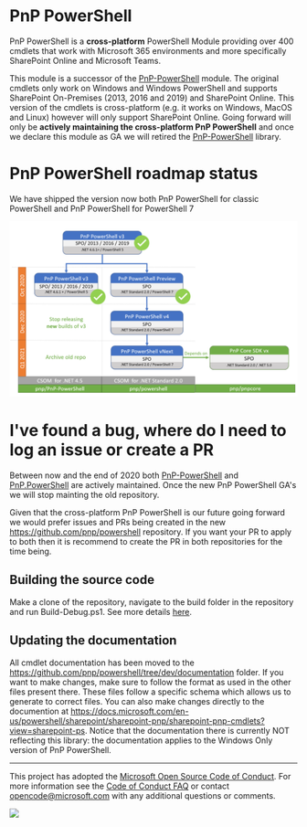 # PnP PowerShell
PnP PowerShell is a **cross-platform** PowerShell Module providing over 400 cmdlets that work with Microsoft 365 environments and more specifically SharePoint Online and Microsoft Teams.

This module is a successor of the [PnP-PowerShell](https://github.com/pnp/pnp-powershell) module. The original cmdlets only work on Windows and Windows PowerShell and supports SharePoint On-Premises (2013, 2016 and 2019) and SharePoint Online. This version of the cmdlets is cross-platform (e.g. it works on Windows, MacOS and Linux) however will only support SharePoint Online. Going forward will only be **actively maintaining the cross-platform PnP PowerShell** and once we declare this module as GA we will retired the [PnP-PowerShell](https://github.com/pnp/pnp-powershell) library.

# PnP PowerShell roadmap status

We have shipped the version now both PnP PowerShell for classic PowerShell and PnP PowerShell for PowerShell 7

![PnP PowerShell RoadMap](images/PnP_PowerShell_Roadmap.png)

# I've found a bug, where do I need to log an issue or create a PR

Between now and the end of 2020 both [PnP-PowerShell](https://github.com/pnp/pnp-powershell) and [PnP.PowerShell](https://github.com/pnp/powershell) are actively maintained. Once the new PnP PowerShell GA's we will stop mainting the old repository.

Given that the cross-platform PnP PowerShell is our future going forward we would prefer issues and PRs being created in the new https://github.com/pnp/powershell repository. If you want your PR to apply to both then it is recommend to create the PR in both repositories for the time being.

## Building the source code

Make a clone of the repository, navigate to the build folder in the repository and run Build-Debug.ps1. See more details [here](xhref:buildingsourcecode).

## Updating the documentation

All cmdlet documentation has been moved to the https://github.com/pnp/powershell/tree/dev/documentation folder. If you want to make changes, make sure to follow the format as used in the other files present there. These files follow a specific schema which allows us to generate to correct files. You can also make changes directly to the documention at https://docs.microsoft.com/en-us/powershell/sharepoint/sharepoint-pnp/sharepoint-pnp-cmdlets?view=sharepoint-ps. Notice that the documentation there is currently NOT reflecting this library: the documentation applies to the Windows Only version of PnP PowerShell.

-------
This project has adopted the [Microsoft Open Source Code of Conduct](https://opensource.microsoft.com/codeofconduct/). For more information see the [Code of Conduct FAQ](https://opensource.microsoft.com/codeofconduct/faq/) or contact [opencode@microsoft.com](mailto:opencode@microsoft.com) with any additional questions or comments.

<img src="https://telemetry.sharepointpnp.com/pnp-powershell/readme" /> 

